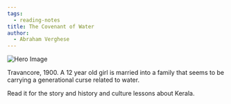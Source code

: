 ```yaml
---
tags:
  - reading-notes
title: The Covenant of Water
author:
  - Abraham Verghese
---
```

![Hero Image](covenant-of-water.webp)

Travancore, 1900. A 12 year old girl is married into a family that seems to be carrying a  generational curse related to water. 

Read it for the story and history and culture lessons about Kerala. 
